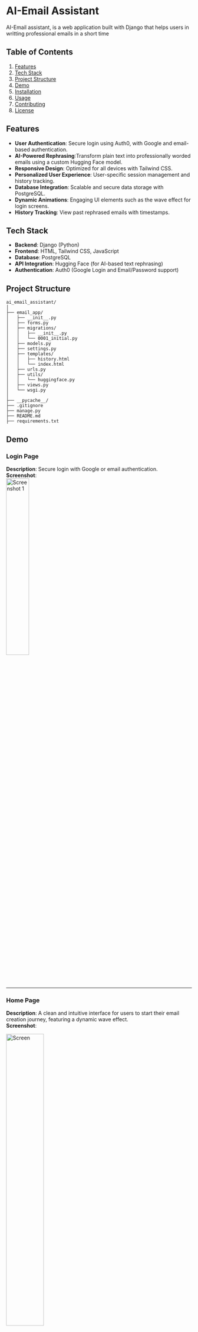 # AI-Email Assistant
AI-Email assistant, is a web application built with Django that helps users in writting professional emails in a short time

## Table of Contents
  1. [Features](#features)
  2. [Tech Stack](#tech-stack)
  3. [Project Structure](#project-structure)
  4. [Demo](#demo)
  5. [Installation](#installation)
  6. [Usage](#usage)
  7. [Contributing](#contributing)
  8. [License](#license)

## Features
- **User Authentication**: Secure login using Auth0, with Google and email-based authentication.
- **AI-Powered Rephrasing**:Transform plain text into professionally worded emails using a custom Hugging Face model.
- **Responsive Design**: Optimized for all devices with Tailwind CSS.
- **Personalized User Experience**: User-specific session management and history tracking.
- **Database Integration**: Scalable and secure data storage with PostgreSQL.
- **Dynamic Animations**: Engaging UI elements such as the wave effect for login screens.
- **History Tracking**: View past rephrased emails with timestamps.




## Tech Stack
- **Backend**: Django (Python)
- **Frontend**: HTML, Tailwind CSS, JavaScript
- **Database**: PostgreSQL
- **API Integration**: Hugging Face (for AI-based text rephrasing)
- **Authentication**: Auth0 (Google Login and Email/Password support)



## Project Structure
```plaintext
ai_email_assistant/
│
├── email_app/                
│   ├── __init__.py
│   ├── forms.py              
│   ├── migrations/           
│   │   ├── __init__.py
│   │   └── 0001_initial.py  
│   ├── models.py             
│   ├── settings.py           
│   ├── templates/            
│   │   ├── history.html
│   │   └── index.html
│   ├── urls.py               
│   ├── utils/                
│   │   └── huggingface.py    
│   ├── views.py              
│   └── wsgi.py               
│
├── __pycache__/             
├── .gitignore                
├── manage.py                 
├── README.md                 
├── requirements.txt          
```
## Demo



### Login Page  
**Description**: Secure login with Google or email authentication.  
**Screenshot**:  
<img src="https://github.com/user-attachments/assets/28ab5c14-41bf-4a9d-9b27-58ec31696720" alt="Screenshot 1" width="35%">

---
### Home Page  
**Description**: A clean and intuitive interface for users to start their email creation journey, featuring a dynamic wave effect.  
**Screenshot**:  

<img src="https://github.com/user-attachments/assets/629485fd-e2a4-4b71-b166-537ff5a578ba" alt="Screen" width="45%">

---

### AI Rephrasing Interface  
**Description**: Enter plain text, and the assistant transforms it into a professional email.  
**Screenshot**:  
<img src="https://github.com/user-attachments/assets/6d17f0fd-f769-4899-a9bc-d97f62eec706" alt="Screenshot 2" width="50%">


---

### History Page  
**Description**: A detailed log of past rephrased texts with timestamps for easy reference.  
**Screenshot**:  


<div style="display: flex; align-items: center; justify-content: space-around;">
  <img src="https://github.com/user-attachments/assets/4f81056d-ba1e-4c75-957b-3e449e5a590c" alt="Screenshot 3" width="45%">
  <img src="https://github.com/user-attachments/assets/42308350-b45a-4567-b593-b594569002fb" alt="Screenshot 2024-11-24 014054" width="40%">
</div>



## Installation

### Prerequisites
- Python 3.8+
- PostgreSQL
- A registered Auth0 account

### Steps
1. Clone the repository:
   ```bash
   git clone https://github.com/seal-000/ai_email_assistant.git
   cd ai-mail-assistant
   ```
2. Set up a virtual environment:
   ```bash
   python3 -m venv venv
   source venv/bin/activate
   ```
3. Install dependencies
   ```bash
   pip install -r requirements.txt
   ```
4. Configure environment variables: Create a ```.env``` file with the following:
   ```bash
   AUTH0_CLIENT_ID=your-auth0-client-id
   AUTH0_CLIENT_SECRET=your-auth0-client-secret
   AUTH0_DOMAIN=your-auth0-domain
   DATABASE_URL=your-database-url
   ```

5. Run database migrations:
   ```bash
   python manage.py makemigrations
   python manage.py migrate
   ```
   
6. Start the development server:
   ```bash
   python manage.py runserver 3000
   ```
   

## Usage


### Login and Session

1. Navigate to the home page (```/```).
2. Login using Google or email credentials via Auth0.

### Rephrase Emails

1. After login in, use the form to input text.
2. Submit the form to get a professionally rephrased email.


### View History 

1. Access ```/history``` to review previously rephrased emails along with original text and timestamps.



